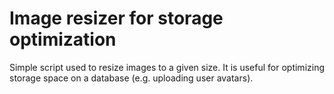 # Image resizer for storage optimization

Simple script used to resize images to a given size. It is useful for optimizing storage space on a database (e.g. uploading user avatars).